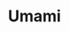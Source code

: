 ---
draft: false
title: Umami
content:
  id: umami
  name: Umami
  website: https://umami.is/
  short_description: Umami is a simple, fast, website analytics alternative to Google Analytics.
---